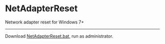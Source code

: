 # NetAdapterReset
Network adapter reset for Windows 7+

---

Download [NetAdapterReset.bat](https://raw.githubusercontent.com/Tenmag/NetAdapterReset/master/NetAdapterReset.bat), run as administrator.
